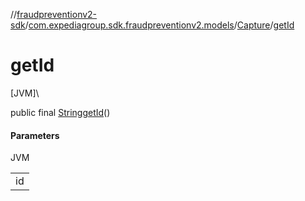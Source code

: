 //[fraudpreventionv2-sdk](../../../index.md)/[com.expediagroup.sdk.fraudpreventionv2.models](../index.md)/[Capture](index.md)/[getId](get-id.md)

# getId

[JVM]\

public final [String](https://docs.oracle.com/javase/8/docs/api/java/lang/String.html)[getId](get-id.md)()

#### Parameters

JVM

| |
|---|
| id |
